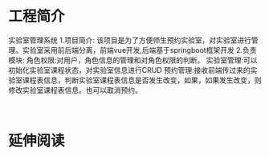 # 工程简介
实验室管理系统
1.项目简介:
该项目是为了方便师生预约实验室，对实验室进行管理。实验室采用前后端分离，前端vue开发,后端基于springboot框架开发
2.负责模块:
角色权限:对用户，角色信息的管理和对角色权限的判断。
实验室管理:可以初始化实验室课程状态，对实验室信息进行CRUD
预约管理:接收前端传过来的实验室课程表信息，判断实验室课程表信息是否发生改变，如果，如果发生改变，则修改实验室课程表信息。也可以取消预约。

      

# 延伸阅读

